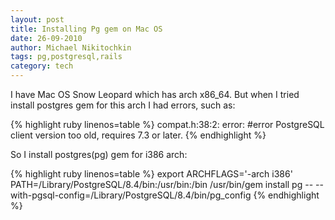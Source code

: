 ```yaml
---
layout: post
title: Installing Pg gem on Mac OS
date: 26-09-2010
author: Michael Nikitochkin
tags: pg,postgresql,rails
category: tech
---
```


I have Mac OS Snow Leopard which has arch x86_64. But when I tried install postgres gem for this arch I had errors, such as:

{% highlight ruby linenos=table %}
compat.h:38:2: error: #error PostgreSQL client version too old, requires 7.3 or later.
{% endhighlight %}

So I install postgres(pg) gem for i386 arch:

{% highlight ruby linenos=table %}
export ARCHFLAGS='-arch i386'
PATH=/Library/PostgreSQL/8.4/bin:/usr/bin:/bin /usr/bin/gem install pg -- --with-pgsql-config=/Library/PostgreSQL/8.4/bin/pg_config
{% endhighlight %}
